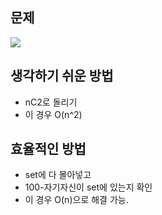 ## 문제
![](https://img1.daumcdn.net/thumb/R1280x0/?scode=mtistory2&fname=https%3A%2F%2Fblog.kakaocdn.net%2Fdn%2FdSrPgp%2FbtqCd1QmAN8%2FTh5as7dA1xCIYB1g8Qdx7K%2Fimg.png)

## 생각하기 쉬운 방법 
- nC2로 돌리기
- 이 경우 O(n^2)

## 효율적인 방법
- set에 다 몰아넣고
- 100-자기자신이 set에 있는지 확인
- 이 경우 O(n)으로 해결 가능.

